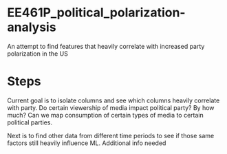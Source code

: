 # EE461P_political_polarization-analysis
An attempt to find features that heavily correlate with increased party polarization in the US

# Steps
Current goal is to isolate columns and see which columns heavily correlate with party. Do certain viewership of media impact political party? By how much? Can we map consumption of certain types of media to certain political parties.

Next is to find other data from different time periods to see if those same factors still heavily influence ML. Additional info needed
